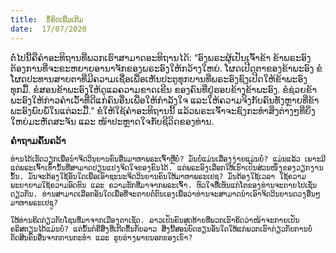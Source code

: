 ```yaml
---
title:  ຂໍ້ຄິດເພີ່ມເຕີມ
date:  17/07/2020
---
```


ຕໍ່ໄປນີ້ຄືຄຳອະທິຖານທີ່ພວກເຮົາສາມາດອະທິຖານໄດ້: “ອົງພຣະຜູ້ເປັນເຈົ້າຂ້າ ຂ້າພຣະອົງຕ້ອງການທີ່ຈະຂະຫຍາຍອານາຈັກຂອງພຣະອົງໃຫ້ກວ້າງໃຫຍ່. ໂຜດເປີດຕາຂອງຂ້າພະອົງ ຂໍໂຜດປະທານສາຍຕາທີ່ມີຄວາມເຊື່ອເພື່ອເຫັນປະຕູທຸກບານທີ່ພຣະອົງຊົງເປີດໃຫ້ຂ້າພະອົງທຸກມື້. ຂໍສອນຂ້າພະອົງໃຫ້ດູແລຄວາມຂາດເຂີນ ຂອງຄົນທີ່ຢູ່ຮອບຂ້າງຂ້າພະອົງ. ຂໍຊ່ວຍຂ້າພະອົງໃຫ້ກ່າວຄຳເວົ້າທີ່ດີແກ່ຄົນອື່ນເພື່ອໃຫ້ກຳລັງໃຈ ແລະໃຫ້ຄວາມຈິງກັບຄົນທັງຫຼາຍທີ່ຂ້າພະອົງພົບພໍ້ໃນແຕ່ລະມື້.” ຂໍໃຫ້ໃຊ້ຄຳອະທິຖານນີ້ ແລ້ວພຣະເຈົ້າຈະຊົງກະທຳສິ່ງຕ່າງໆທີ່ຍິ່ງໃຫຍ່ມະຫັດສະຈັນ ແລະ ໜ້າປະຫຼາດໃຈກັບຊີວິດຂອງທ່ານ.

**ຄຳຖາມຄົ້ນຄວ້າ**

`ທ່ານໄດ້ເຮັດວຽກເພື່ອນຳຈິດວິນຍານຄົນອື່ນມາຫາພຣະເຈົ້າຫຼືບໍ່? ມັນບໍ່ແມ່ນເລື່ອງງ່າຍແມ່ນບໍ່? ແມ່ນແລ້ວ ເພາະມີແຕ່ພຣະເຈົ້າເທົ່ານັ້ນທີ່ສາມາດປ່ຽນແປງຈິດໃຈຂອງຄົນໄດ້. ແຕ່ພຣະອົງເລືອກໃຫ້ເຮົາເປັນສ່ວນໜຶ່ງຂອງວຽກງານນັ້ນ. ມັນຈະຕ້ອງໃຊ້ອັນໃດເພື່ອເອົາຊະນະຈິດວິນຍານຄົນໃຫ້ມາຫາພຣະເຢຊູ? ມັນຕ້ອງໃຊ້ເວລາ ໃຊ້ຄວາມພະຍາຍາມໃຊ້ຄວາມອົດທົນ ແລະ ຄວາມຮັກທີ່ມາຈາກພຣະເຈົ້າ. ຫົວໃຈທີ່ເຫັນແກ່ໂຕຂອງທ່ານຈະຕາຍໄປເຊັ່ນດຽວກັນ. ທ່ານສາມາດເລືອກອັນໃດເພື່ອທີ່ຈະຕາຍຕໍ່ຕົນເອງເພື່ອວ່າທ່ານຈະສາມາດນຳເອົາຈິດວິນຍານດວງອື່ນໆມາຫາພຣະເຢຊູ?`

`ໃຫ້ທ່ານຄິດກ່ຽວກັບໂຊນທີ່ມາຈາກເມືອງຕາເຊັດ. ລາວເປັນຄົນສຸດທ້າຍທີ່ພວກເຮົາຄິດວ່າໜ້າຈະກາຍເປັນຄຣິສຕຽນໄດ້ແມ່ນບໍ່? ແຕ່ນັ້ນກໍຄືສິ່ງທີ່ເກີດຂຶ້ນກັບລາວ ສິ່ງນີ້ສອນບົດຮຽນອັນໃດໃຫ້ແກ່ພວກເຮົາກ່ຽວກັບການບໍ່ຕັດສິນຄົນອື່ນຈາກການກະທຳ ແລະ ຮູບຮ່າງພາຍນອກຂອງເຂົາ?`